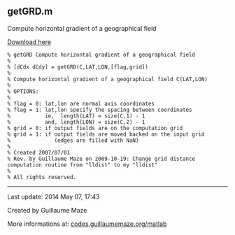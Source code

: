 ## getGRD.m ##
Compute horizontal gradient of a geographical field

[Download here](http://guillaumemaze.googlecode.com/svn/trunk/matlab/codes/geophysic/getGRD.m)

```
% getGRD Compute horizontal gradient of a geographical field
%
% [dCdx dCdy] = getGRD(C,LAT,LON,[flag,grid])
%
% Compute horizontal gradient of a geographical field C(LAT,LON)
%
% OPTIONS:
%
% flag = 0: lat,lon are normal axis coordinates
% flag = 1: lat,lon specify the spacing between coordinates
%           ie,  length(LAT) = size(C,1) - 1
%           and, length(LON) = size(C,2) - 1
% grid = 0: if output fields are on the computation grid
% grid = 1: if output fields are moved backed on the input grid
%              (edges are filled with NaN)
% 
% Created 2007/07/01
% Rev. by Guillaume Maze on 2009-10-19: Change grid distance computation routine from "lldist" to my "lldist"
%
% All rights reserved.
```

---

Last update: 2014 May 07, 17:43

Created by Guillaume Maze

More informations at: [codes.guillaumemaze.org/matlab](http://codes.guillaumemaze.org/matlab)